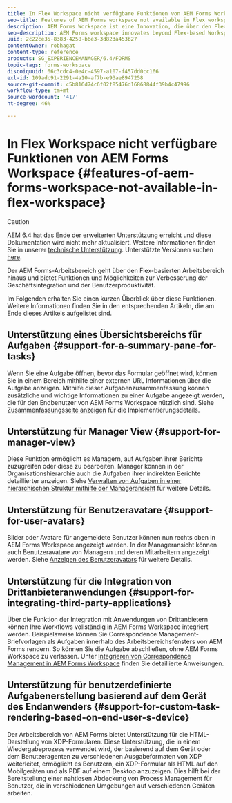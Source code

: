 ```yaml
---
title: In Flex Workspace nicht verfügbare Funktionen von AEM Forms Workspace
seo-title: Features of AEM Forms workspace not available in Flex workspace
description: AEM Forms Workspace ist eine Innovation, die über den Flex-basierten Arbeitsbereich hinausgeht. Erfahren Sie mehr über die Unterschiede bei Funktionen.
seo-description: AEM Forms workspace innovates beyond Flex-based Workspace. Read about differences in features and capabilities.
uuid: 2c22ce35-8383-4258-b6e3-3d823a453b27
contentOwner: robhagat
content-type: reference
products: SG_EXPERIENCEMANAGER/6.4/FORMS
topic-tags: forms-workspace
discoiquuid: 66c3cdc4-0e4c-4597-a107-f457dd0cc166
exl-id: 109adc91-2291-4a10-af7b-e93ae8947258
source-git-commit: c5b816d74c6f02f85476d16868844f39b4c47996
workflow-type: tm+mt
source-wordcount: '417'
ht-degree: 46%

---
```


# In Flex Workspace nicht verfügbare Funktionen von AEM Forms Workspace {#features-of-aem-forms-workspace-not-available-in-flex-workspace}

>[!CAUTION]
>
>AEM 6.4 hat das Ende der erweiterten Unterstützung erreicht und diese Dokumentation wird nicht mehr aktualisiert. Weitere Informationen finden Sie in unserer [technische Unterstützung](https://helpx.adobe.com/de/support/programs/eol-matrix.html). Unterstützte Versionen suchen [here](https://experienceleague.adobe.com/docs/?lang=de).

Der AEM Forms-Arbeitsbereich geht über den Flex-basierten Arbeitsbereich hinaus und bietet Funktionen und Möglichkeiten zur Verbesserung der Geschäftsintegration und der Benutzerproduktivität.

Im Folgenden erhalten Sie einen kurzen Überblick über diese Funktionen. Weitere Informationen finden Sie in den entsprechenden Artikeln, die am Ende dieses Artikels aufgelistet sind.

## Unterstützung eines Übersichtsbereichs für Aufgaben {#support-for-a-summary-pane-for-tasks}

Wenn Sie eine Aufgabe öffnen, bevor das Formular geöffnet wird, können Sie in einem Bereich mithilfe einer externen URL Informationen über die Aufgabe anzeigen. Mithilfe dieser Aufgabenzusammenfassung können zusätzliche und wichtige Informationen zu einer Aufgabe angezeigt werden, die für den Endbenutzer von AEM Forms Workspace nützlich sind. Siehe [Zusammenfassungsseite anzeigen](/help/forms/using/displaying-information-task-summary-pane.md) für die Implementierungsdetails.

## Unterstützung für Manager View {#support-for-manager-view}

Diese Funktion ermöglicht es Managern, auf Aufgaben ihrer Berichte zuzugreifen oder diese zu bearbeiten. Manager können in der Organisationshierarchie auch die Aufgaben ihrer indirekten Berichte detaillierter anzeigen. Siehe [Verwalten von Aufgaben in einer hierarchischen Struktur mithilfe der Manageransicht](/help/forms/using/tasks-organizational-hierarchy-using-manager.md) für weitere Details.

## Unterstützung für Benutzeravatare {#support-for-user-avatars}

Bilder oder Avatare für angemeldete Benutzer können nun rechts oben in AEM Forms Workspace angezeigt werden. In der Manageransicht können auch Benutzeravatare von Managern und deren Mitarbeitern angezeigt werden. Siehe [Anzeigen des Benutzeravatars](/help/forms/using/displaying-user-avatar.md) für weitere Details.

## Unterstützung für die Integration von Drittanbieteranwendungen {#support-for-integrating-third-party-applications}

Über die Funktion der Integration mit Anwendungen von Drittanbietern können Ihre Workflows vollständig in AEM Forms Workspace integriert werden. Beispielsweise können Sie Correspondence Management-Briefvorlagen als Aufgaben innerhalb des Arbeitsbereichsfensters von AEM Forms rendern. So können Sie die Aufgabe abschließen, ohne AEM Forms Workspace zu verlassen. Unter [Integrieren von Correspondence Management in AEM Forms Workspace](/help/forms/using/integrating-correspondence-management-html-workspace.md) finden Sie detaillierte Anweisungen.

## Unterstützung für benutzerdefinierte Aufgabenerstellung basierend auf dem Gerät des Endanwenders {#support-for-custom-task-rendering-based-on-end-user-s-device}

Der Arbeitsbereich von AEM Forms bietet Unterstützung für die HTML-Darstellung von XDP-Formularen. Diese Unterstützung, die in einem Wiedergabeprozess verwendet wird, der basierend auf dem Gerät oder dem Benutzeragenten zu verschiedenen Ausgabeformaten von XDP weiterleitet, ermöglicht es Benutzern, ein XDP-Formular als HTML auf den Mobilgeräten und als PDF auf einem Desktop anzuzeigen. Dies hilft bei der Bereitstellung einer nahtlosen Abdeckung von Process Management für Benutzer, die in verschiedenen Umgebungen auf verschiedenen Geräten arbeiten.
